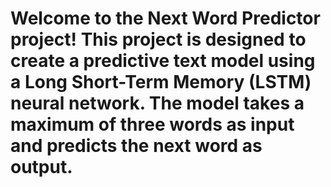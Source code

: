 # Welcome to the Next Word Predictor project! This project is designed to create a predictive text model using a Long Short-Term Memory (LSTM) neural network. The model takes a maximum of three words as input and predicts the next word as output. 
